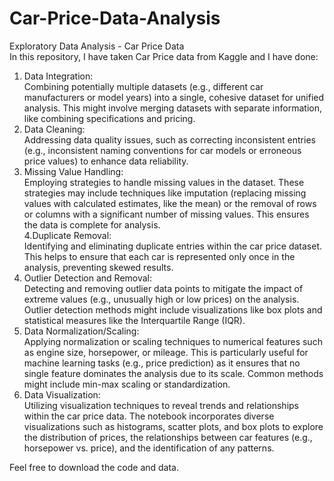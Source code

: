 # Car-Price-Data-Analysis<br>
Exploratory Data Analysis - Car Price Data<br>
In this repository, I have taken Car Price data from Kaggle and I have done:<br>
1. Data Integration:<br> Combining potentially multiple datasets (e.g., different car manufacturers or model years) into a single, cohesive dataset for unified analysis. This might involve merging datasets with separate information, like combining specifications and pricing.<br>
2. Data Cleaning:<br> Addressing data quality issues, such as correcting inconsistent entries (e.g., inconsistent naming conventions for car models or erroneous price values) to enhance data reliability.<br>
3. Missing Value Handling:<br> Employing strategies to handle missing values in the dataset. These strategies may include techniques like imputation (replacing missing values with calculated estimates, like the mean) or the removal of rows or columns with a significant number of missing values. This ensures the data is complete for analysis.<br>
4.Duplicate Removal:<br> Identifying and eliminating duplicate entries within the car price dataset. This helps to ensure that each car is represented only once in the analysis, preventing skewed results.<br>
5. Outlier Detection and Removal:<br> Detecting and removing outlier data points to mitigate the impact of extreme values (e.g., unusually high or low prices) on the analysis. Outlier detection methods might include visualizations like box plots and statistical measures like the Interquartile Range (IQR).<br>
6. Data Normalization/Scaling:<br> Applying normalization or scaling techniques to numerical features such as engine size, horsepower, or mileage. This is particularly useful for machine learning tasks (e.g., price prediction) as it ensures that no single feature dominates the analysis due to its scale. Common methods might include min-max scaling or standardization.<br>
7. Data Visualization:<br> Utilizing visualization techniques to reveal trends and relationships within the car price data. The notebook incorporates diverse visualizations such as histograms, scatter plots, and box plots to explore the distribution of prices, the relationships between car features (e.g., horsepower vs. price), and the identification of any patterns.<br>

Feel free to download the code and data.
